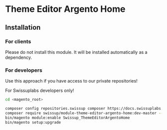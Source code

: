 # Theme Editor Argento Home

## Installation

### For clients

Please do not install this module. It will be installed automatically as a dependency.

### For developers

Use this approach if you have access to our private repositories!

For Swissuplabs developers only!

```bash
cd <magento_root>

composer config repositories.swissup composer https://docs.swissuplabs.com/packages/
composer require swissup/module-theme-editor-argento-home:dev-master --prefer-source
bin/magento module:enable Swissup_ThemeEditorArgentoHome
bin/magento setup:upgrade
```
